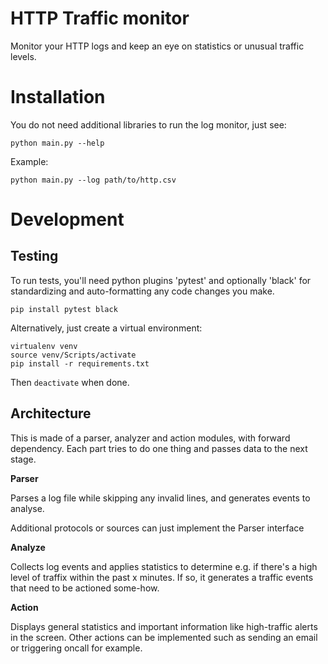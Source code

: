 # HTTP Traffic monitor
Monitor your HTTP logs and keep an eye on statistics or unusual traffic levels.


Installation
============

You do not need additional libraries to run the log monitor, just see:

```python main.py --help```

Example:

`python main.py --log path/to/http.csv`



Development
======

Testing
-------

To run tests, you'll need python plugins 'pytest' and optionally 'black' for standardizing and auto-formatting any code changes you make.

`pip install pytest black`

Alternatively, just create a virtual environment:
```
virtualenv venv
source venv/Scripts/activate
pip install -r requirements.txt
```
Then `deactivate` when done.

Architecture
------------

This is made of a parser, analyzer and action modules, with forward dependency. 
Each part tries to do one thing and passes data to the next stage.


**Parser**

Parses a log file while skipping any invalid lines, and generates events to analyse.

Additional protocols or sources can just implement the Parser interface

**Analyze**

Collects log events and applies statistics to determine e.g. if there's a high level of traffix within the past x minutes. If so, it generates a traffic events that need to be actioned some-how.


**Action**

Displays general statistics and important information like high-traffic alerts in the screen.
Other actions can be implemented such as sending an email or triggering oncall for example.


